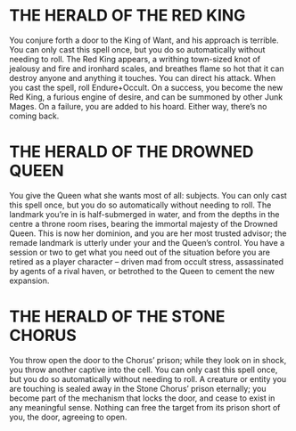 # THE HERALD OF THE RED KING
You conjure forth a door to the King of Want, and his approach is terrible. You can only cast this spell once, but you do so automatically without needing to roll. The Red King appears, a writhing town-sized knot of jealousy and fire and ironhard scales, and breathes flame so hot that it can destroy anyone and anything it touches. You can direct his attack. 
When you cast the spell, roll Endure+Occult. On a success, you become the new Red King, a furious engine of desire, and can be summoned by other Junk Mages. On a failure, you are added to his hoard. Either way, there’s no coming back.

# THE HERALD OF THE DROWNED QUEEN
You give the Queen what she wants most of all: subjects. You can only cast this spell once, but you do so automatically without needing to roll. The landmark you’re in is half-submerged in water, and from the depths in the centre a throne room rises, bearing the immortal majesty of the Drowned Queen. This is now her dominion, and you are her most trusted advisor; the remade landmark is utterly under your and the Queen’s control. You have a session or two to get what you need out of the situation before you are retired as a player character – driven mad from occult stress, assassinated by agents of a rival haven, or betrothed to the Queen to cement the new expansion.

# THE HERALD OF THE STONE CHORUS
You throw open the door to the Chorus’ prison; while they look on in shock, you throw another captive into the cell. You can only cast this spell once, but you do so automatically without needing to roll. A creature or entity you are touching is sealed away in the Stone Chorus’ prison eternally; you become part of the mechanism that locks the door, and cease to exist in any meaningful sense. Nothing can free the target from its prison short of you, the door, agreeing to open.